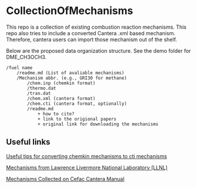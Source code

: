 # CollectionOfMechanisms
This repo is a collection of existing combustion reaction mechanisms. This repo also tries to include a converted Cantera .xml based mechanism. Therefore, cantera users can import those mechanism out of the shelf.

Below are the proposed data organization structure. See the demo folder for DME_CH3OCH3.

    /fuel name
    	/readme.md (List of avaliable mechanisms)
    	/Mechanism abbr. (e.g., GRI30 for methane)
    		/chem.inp (chemkin format)	
    		/thermo.dat
    		/tran.dat
    		/chem.xml (cantera format)
			/chem.cti (cantera format, optionally)
    		/readme.md
    			+ how to cite?
    			+ link to the origional papers
    			+ original link for downloading the mechanisms
    

## Useful links

[Useful tips for converting chemkin mechanisms to cti mechanisms](https://chemicalkinetics.wordpress.com/2013/11/15/my-procedure-for-converting-chemkin-mechanisms-to-cantera-cti-mechanisms/)

[Mechanisms from Lawrence Livermore National Laboratory (LLNL)](https://combustion.llnl.gov/mechanisms)

[Mechanisms Collected on Cefac Cantera Manual](https://www.cerfacs.fr/cantera/mechanisms/meth.php#)